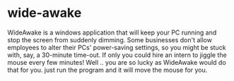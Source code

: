 # wide-awake
WideAwake is a windows application that will keep your PC running and stop the screen from suddenly dimming. Some businesses don't allow employees to alter their PCs' power-saving settings, so you might be stuck with, say, a 30-minute time-out. If only you could hire an intern to jiggle the mouse every few minutes! Well .. you are so lucky as WideAwake would do that for you. just run the program and it will move the mouse for you.
